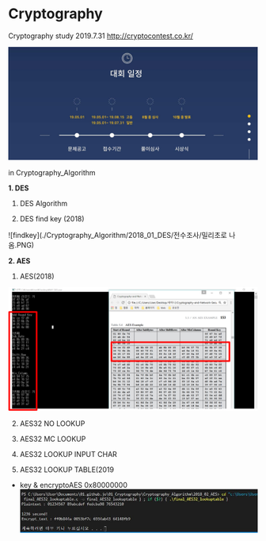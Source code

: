 # Cryptography
Cryptography study 2019.7.31 http://cryptocontest.co.kr/

![Cryptographycontestschedule](./MD_Explanation/Cryptographycontestschedule.JPG)

in Cryptography_Algorithm

**1. DES**
  1. DES Algorithm
  
  2. DES find key (2018)
  
  ![findkey](./Cryptography_Algorithm/2018_01_DES/전수조사/밀리초로 나옴.PNG)
  
**2. AES**
  
  1. AES(2018)
  
  ![AES_EXE](./Cryptography_Algorithm/2018_02_AES/MD/AES_3.png)
  
  2. AES32 NO LOOKUP
  
  3. AES32 MC LOOKUP
  
  4. AES32 LOOKUP INPUT CHAR
 
  5. AES32 LOOKUP TABLE(2019
  - key & encryptoAES 0x80000000
  ![AE32_EXE_0X80000000](./Cryptography_Algorithm/2018_02_AES/MD/AES32_LOOKUP_0X80000000_time.JPG)
